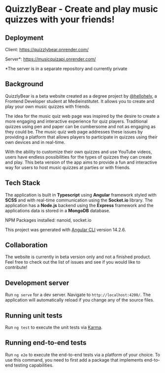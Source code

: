 # QuizzlyBear - Create and play music quizzes with your friends!

## Deployment

Client:
https://quizzlybear.onrender.com/

Server*:
https://musicquizapi.onrender.com/

*The server is in a separate repository and currently private

## Background

QuizzlyBear is a beta website created as a degree project by [@hellohely](https://github.com/hellohely), a Frontend Developer student at Medieinstitutet. It allows you to create and play your own music quizzes with friends.

The idea for the music quiz web page was inspired by the desire to create a more engaging and interactive experience for quiz players. Traditional quizzes using pen and paper can be cumbersome and not as engaging as they could be. The music quiz web page addresses these issues by providing a platform that allows players to participate in quizzes using their own devices and in real-time. 

With the ability to customize their own quizzes and use YouTube videos, users have endless possibilities for the types of quizzes they can create and play. This beta version of the app aims to provide a fun and interactive way for users to host music quizzes at parties or with friends.

## Tech Stack

The application is built in **Typescript** using **Angular** framework styled with **SCSS** and with real-time communication using the **Socket.io** library. The application has a **Node.js** backend using the **Express** framework and the applications data is stored in a **MongoDB** database.

NPM Packages installed:
nanoid, socket.io

This project was generated with [Angular CLI](https://github.com/angular/angular-cli) version 14.2.6.

## Collaboration

The website is currently in beta version only and not a finished product. Feel free to check out the list of issues and see if you would like to contribute!

## Development server

Run `ng serve` for a dev server. Navigate to `http://localhost:4200/`. The application will automatically reload if you change any of the source files.

## Running unit tests

Run `ng test` to execute the unit tests via [Karma](https://karma-runner.github.io).

## Running end-to-end tests

Run `ng e2e` to execute the end-to-end tests via a platform of your choice. To use this command, you need to first add a package that implements end-to-end testing capabilities.
